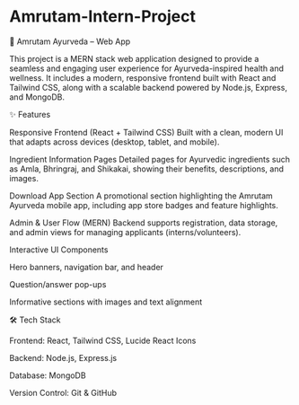 # Amrutam-Intern-Project
🌿 Amrutam Ayurveda – Web App

This project is a MERN stack web application designed to provide a seamless and engaging user experience for Ayurveda-inspired health and wellness. It includes a modern, responsive frontend built with React and Tailwind CSS, along with a scalable backend powered by Node.js, Express, and MongoDB.

✨ Features

Responsive Frontend (React + Tailwind CSS)
Built with a clean, modern UI that adapts across devices (desktop, tablet, and mobile).

Ingredient Information Pages
Detailed pages for Ayurvedic ingredients such as Amla, Bhringraj, and Shikakai, showing their benefits, descriptions, and images.

Download App Section
A promotional section highlighting the Amrutam Ayurveda mobile app, including app store badges and feature highlights.

Admin & User Flow (MERN)
Backend supports registration, data storage, and admin views for managing applicants (interns/volunteers).

Interactive UI Components

Hero banners, navigation bar, and header

Question/answer pop-ups

Informative sections with images and text alignment

🛠️ Tech Stack

Frontend: React, Tailwind CSS, Lucide React Icons

Backend: Node.js, Express.js

Database: MongoDB

Version Control: Git & GitHub
